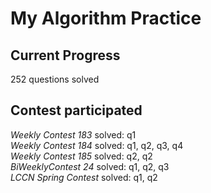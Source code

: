 # My Algorithm Practice  

## Current Progress
252 questions solved

## Contest participated
*Weekly Contest 183* solved: q1  
*Weekly Contest 184* solved: q1, q2, q3, q4  
*Weekly Contest 185* solved: q2, q2  
*BiWeeklyContest 24* solved: q1, q2, q3  
*LCCN Spring Contest* solved: q1, q2
